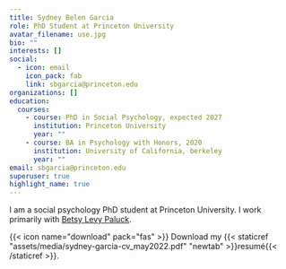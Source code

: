 ```yaml
---
title: Sydney Belen Garcia
role: PhD Student at Princeton University
avatar_filename: use.jpg
bio: ""
interests: []
social:
  - icon: email
    icon_pack: fab
    link: sbgarcia@princeton.edu
organizations: []
education:
  courses:
    - course: PhD in Social Psychology, expected 2027
      institution: Princeton University
      year: ""
    - course: BA in Psychology with Honors, 2020
      institution: University of California, berkeley
      year: ""
email: sbgarcia@princeton.edu
superuser: true
highlight_name: true
---
```

I am a social psychology PhD student at Princeton University. I work primarily with [Betsy Levy Paluck](http://www.betsylevypaluck.com/lab).

{{< icon name="download" pack="fas" >}} Download my {{< staticref "assets/media/sydney-garcia-cv_may2022.pdf" "newtab" >}}resumé{{< /staticref >}}.